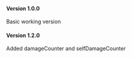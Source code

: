 #### Version 1.0.0
Basic working version

#### Version 1.2.0
Added damageCounter and selfDamageCounter